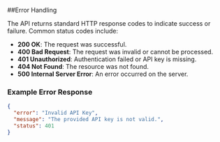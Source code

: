 ##Error Handling

The API returns standard HTTP response codes to indicate success or failure. Common status codes include:

- **200 OK**: The request was successful.
- **400 Bad Request**: The request was invalid or cannot be processed.
- **401 Unauthorized**: Authentication failed or API key is missing.
- **404 Not Found**: The resource was not found.
- **500 Internal Server Error**: An error occurred on the server.

### Example Error Response

```json
{
  "error": "Invalid API Key",
  "message": "The provided API key is not valid.",
  "status": 401
}
```
